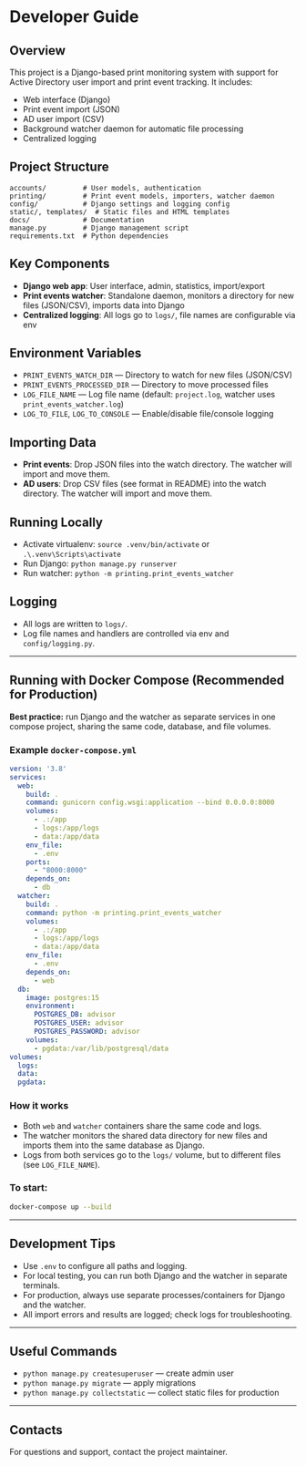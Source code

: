 # Developer Guide

## Overview
This project is a Django-based print monitoring system with support for Active Directory user import and print event tracking. It includes:
- Web interface (Django)
- Print event import (JSON)
- AD user import (CSV)
- Background watcher daemon for automatic file processing
- Centralized logging

## Project Structure
```
accounts/         # User models, authentication
printing/         # Print event models, importers, watcher daemon
config/           # Django settings and logging config
static/, templates/  # Static files and HTML templates
docs/             # Documentation
manage.py         # Django management script
requirements.txt  # Python dependencies
```

## Key Components
- **Django web app**: User interface, admin, statistics, import/export
- **Print events watcher**: Standalone daemon, monitors a directory for new files (JSON/CSV), imports data into Django
- **Centralized logging**: All logs go to `logs/`, file names are configurable via env

## Environment Variables
- `PRINT_EVENTS_WATCH_DIR` — Directory to watch for new files (JSON/CSV)
- `PRINT_EVENTS_PROCESSED_DIR` — Directory to move processed files
- `LOG_FILE_NAME` — Log file name (default: `project.log`, watcher uses `print_events_watcher.log`)
- `LOG_TO_FILE`, `LOG_TO_CONSOLE` — Enable/disable file/console logging

## Importing Data
- **Print events**: Drop JSON files into the watch directory. The watcher will import and move them.
- **AD users**: Drop CSV files (see format in README) into the watch directory. The watcher will import and move them.

## Running Locally
- Activate virtualenv: `source .venv/bin/activate` or `.\.venv\Scripts\activate`
- Run Django: `python manage.py runserver`
- Run watcher: `python -m printing.print_events_watcher`

## Logging
- All logs are written to `logs/`.
- Log file names and handlers are controlled via env and `config/logging.py`.

---

## Running with Docker Compose (Recommended for Production)

**Best practice:** run Django and the watcher as separate services in one compose project, sharing the same code, database, and file volumes.

### Example `docker-compose.yml`
```yaml
version: '3.8'
services:
  web:
    build: .
    command: gunicorn config.wsgi:application --bind 0.0.0.0:8000
    volumes:
      - .:/app
      - logs:/app/logs
      - data:/app/data
    env_file:
      - .env
    ports:
      - "8000:8000"
    depends_on:
      - db
  watcher:
    build: .
    command: python -m printing.print_events_watcher
    volumes:
      - .:/app
      - logs:/app/logs
      - data:/app/data
    env_file:
      - .env
    depends_on:
      - web
  db:
    image: postgres:15
    environment:
      POSTGRES_DB: advisor
      POSTGRES_USER: advisor
      POSTGRES_PASSWORD: advisor
    volumes:
      - pgdata:/var/lib/postgresql/data
volumes:
  logs:
  data:
  pgdata:
```

### How it works
- Both `web` and `watcher` containers share the same code and logs.
- The watcher monitors the shared data directory for new files and imports them into the same database as Django.
- Logs from both services go to the `logs/` volume, but to different files (see `LOG_FILE_NAME`).

### To start:
```sh
docker-compose up --build
```

---

## Development Tips
- Use `.env` to configure all paths and logging.
- For local testing, you can run both Django and the watcher in separate terminals.
- For production, always use separate processes/containers for Django and the watcher.
- All import errors and results are logged; check logs for troubleshooting.

---

## Useful Commands
- `python manage.py createsuperuser` — create admin user
- `python manage.py migrate` — apply migrations
- `python manage.py collectstatic` — collect static files for production

---

## Contacts
For questions and support, contact the project maintainer. 